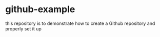 # github-example
this repository is to demonstrate how to create a Github repository and properly set it up
